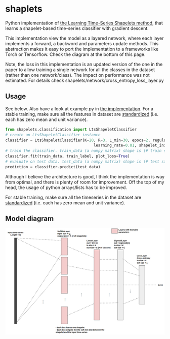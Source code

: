 # shaplets
Python implementation of [the Learning Time-Series Shapelets method](http://www.ismll.uni-hildesheim.de/pub/pdfs/grabocka2014e-kdd.pdf), that learns a shapelet-based time-series classifier with gradient descent. 

This implementation view the model as a layered network, where each layer implements a forward, a backword and parameters update methods. This abstraction makes it easy to port the implementation to a frameworks like Torch or Tensorflow. Check the diagram at the bottom of this page.

Note, the loss in this implementation is an updated version of the one in the paper to allow training a single network for all the classes in the dataset (rather than one network/class). The impact on performance was not estimated. For details check shapelets/network/cross_entropy_loss_layer.py

## Usage ##
See below. Also have a look at example.py in [the implementation](https://github.com/mohaseeb/shaplets-python). For a stable training, make sure all the features in dataset are [standardized](https://en.wikipedia.org/wiki/Feature_scaling#Standardization) (i.e. each has zero mean and unit variance).

```python
from shapelets.classification import LtsShapeletClassifier
# create an LtsShapeletClassifier instance
classifier = LtsShapeletClassifier(K=20, R=3, L_min=30, epocs=2, regularization_parameter=0.01,
                                       learning_rate=0.01, shapelet_initialization='segments_centroids')
# train the classifier. train_data (a numpy matrix) shape is (# train samples X time-series length), train_label (a numpy matrix) is (# train samples X 1).
classifier.fit(train_data, train_label, plot_loss=True)
# evaluate on test data. test_data (a numpy matrix) shape is (# test samples X time-series length)
prediction = classifier.predict(test_data)
```

Although I believe the architecture is good, I think the implementation is way from optimal, and there is plenty of room for improvement. Off the top of my head, the usage of python arrays/lists has to be improved.

For stable training, make sure all the timeseries in the dataset are [standardized](https://en.wikipedia.org/wiki/Feature_scaling#Standardization) (i.e. each has zero mean and unit variance). 

## Model diagram
![Network diagram](lts.png)
